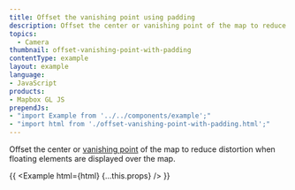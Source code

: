 ```yaml
---
title: Offset the vanishing point using padding
description: Offset the center or vanishing point of the map to reduce distortion when floating elements are displayed over the map.
topics:
  - Camera
thumbnail: offset-vanishing-point-with-padding
contentType: example
layout: example
language:
- JavaScript
products:
- Mapbox GL JS
prependJs:
- "import Example from '../../components/example';"
- "import html from './offset-vanishing-point-with-padding.html';"
---
```


Offset the center or [vanishing point](https://en.wikipedia.org/wiki/Vanishing_point) of the map to reduce distortion when floating elements are displayed over the map.

{{ <Example html={html} {...this.props} /> }}
